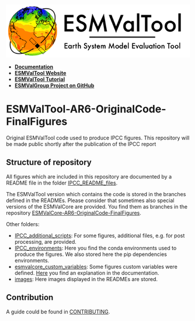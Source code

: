 ![esmvaltoollogo](https://github.com/ESMValGroup/ESMValTool/blob/main/doc/sphinx/source/figures/ESMValTool-logo-2.png)

- [**Documentation**](https://docs.esmvaltool.org/en/latest/)
- [**ESMValTool Website**](https://www.esmvaltool.org/)
- [**ESMValTool Tutorial**](https://esmvalgroup.github.io/ESMValTool_Tutorial/index.html)
- [**ESMValGroup Project on GitHub**](https://github.com/ESMValGroup)

# ESMValTool-AR6-OriginalCode-FinalFigures

Original ESMValTool code used to produce IPCC figures. This repository will be made public shortly after the publication of the IPCC report

## Structure of repository

All figures which are included in this repository are documented by a README file in the folder [IPCC_README_files](https://github.com/ESMValGroup/ESMValTool-AR6-OriginalCode-FinalFigures/tree/main/IPCC_README_files).

The ESMValTool version which contains the code is stored in the branches defined in the READMEs. Please consider that sometimes also special versions of the ESMValCore are provided. You find them as branches in the repository [ESMValCore-AR6-OriginalCode-FinalFigures](https://github.com/ESMValGroup/ESMValCore-AR6-OriginalCode-FinalFigures).

Other folders:

- [IPCC_additional_scripts](https://github.com/ESMValGroup/ESMValTool-AR6-OriginalCode-FinalFigures/tree/main/IPCC_additional_scripts): For some figures, additional files, e.g. for post processing, are provided.
- [IPCC_environments](https://github.com/ESMValGroup/ESMValTool-AR6-OriginalCode-FinalFigures/tree/main/IPCC_environments): Here you find the conda environments used to produce the figures. We also stored here the pip dependencies environments.
- [esmvalcore_custom_variables](https://github.com/ESMValGroup/ESMValTool-AR6-OriginalCode-FinalFigures/tree/main/esmvalcore_custom_variables): 
Some figures custom variables were defined. [Here](https://docs.esmvaltool.org/en/latest/develop/dataset.html?highlight=custom#check-if-your-variable-is-cmor-standard) you find an explanation in the documentation.
- [images](https://github.com/ESMValGroup/ESMValTool-AR6-OriginalCode-FinalFigures/tree/main/images): Here images displayed in the READMEs are stored.

## Contribution

A guide could be found in [CONTRIBUTING](https://github.com/ESMValGroup/ESMValTool-AR6-OriginalCode-FinalFigures/blob/main/CONTRIBUTING.md).
